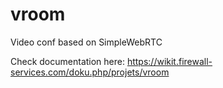 vroom
=====

Video conf based on SimpleWebRTC

Check documentation here: https://wikit.firewall-services.com/doku.php/projets/vroom
